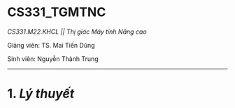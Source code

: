 # CS331_TGMTNC
*CS331.M22.KHCL || Thị giác Máy tính Nâng cao*

Giảng viên: TS. Mai Tiến Dũng

Sinh viên: Nguyễn Thành Trung
________________________________________________
# 1. *Lý thuyết*
